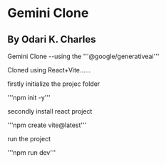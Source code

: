 # Gemini Clone 
## By Odari K. Charles

Gemini Clone --using the '''@google/generativeai'''

Cloned using React+Vite......

firstly initialize the projec folder

'''npm init -y'''

secondly install react project

'''npm create vite@latest'''

run the project

'''npm run dev'''


